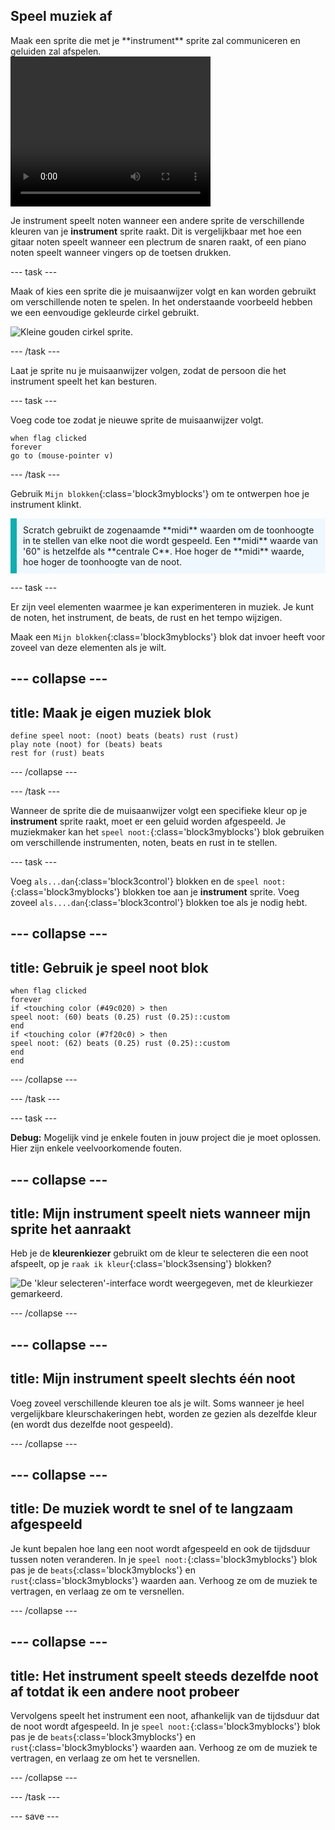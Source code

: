 ## Speel muziek af

<div style="display: flex; flex-wrap: wrap">
<div style="flex-basis: 200px; flex-grow: 1; margin-right: 15px;">
Maak een sprite die met je **instrument** sprite zal communiceren en geluiden zal afspelen.
</div>
<div>
 <video width="320" height="240" controls>
  <source src="images/step-3-demo.mp4" type="video/mp4">
  Je browser ondersteunt geen mp4-video.
</video>
</div>
</div>

Je instrument speelt noten wanneer een andere sprite de verschillende kleuren van je **instrument** sprite raakt. Dit is vergelijkbaar met hoe een gitaar noten speelt wanneer een plectrum de snaren raakt, of een piano noten speelt wanneer vingers op de toetsen drukken.

--- task ---

Maak of kies een sprite die je muisaanwijzer volgt en kan worden gebruikt om verschillende noten te spelen. In het onderstaande voorbeeld hebben we een eenvoudige gekleurde cirkel gebruikt.

![Kleine gouden cirkel sprite.](images/pick.png)

--- /task ---

Laat je sprite nu je muisaanwijzer volgen, zodat de persoon die het instrument speelt het kan besturen.

--- task ---

Voeg code toe zodat je nieuwe sprite de muisaanwijzer volgt.

```blocks3
when flag clicked
forever
go to (mouse-pointer v)
```
--- /task ---

Gebruik `Mijn blokken`{:class='block3myblocks'} om te ontwerpen hoe je instrument klinkt.

<p style='border-left: solid; border-width:10px; border-color: #0faeb0; background-color: aliceblue; padding: 10px;'>Scratch gebruikt de zogenaamde **midi** waarden om de toonhoogte in te stellen van elke noot die wordt gespeeld. Een **midi** waarde van '60" is hetzelfde als **centrale C**. Hoe hoger de **midi** waarde, hoe hoger de toonhoogte van de noot.
</p>

--- task ---

Er zijn veel elementen waarmee je kan experimenteren in muziek. Je kunt de noten, het instrument, de beats, de rust en het tempo wijzigen.

Maak een `Mijn blokken`{:class='block3myblocks'} blok dat invoer heeft voor zoveel van deze elementen als je wilt.

--- collapse ---
---
title: Maak je eigen muziek blok
---

```blocks3
define speel noot: (noot) beats (beats) rust (rust)
play note (noot) for (beats) beats
rest for (rust) beats
```

--- /collapse ---

--- /task ---

Wanneer de sprite die de muisaanwijzer volgt een specifieke kleur op je **instrument** sprite raakt, moet er een geluid worden afgespeeld. Je muziekmaker kan het `speel noot:`{:class='block3myblocks'} blok gebruiken om verschillende instrumenten, noten, beats en rust in te stellen.

--- task ---

 Voeg `als...dan`{:class='block3control'} blokken en de `speel noot:`{:class='block3myblocks'} blokken toe aan je **instrument** sprite. Voeg zoveel `als....dan`{:class='block3control'} blokken toe als je nodig hebt.

 --- collapse ---
 ---
 title: Gebruik je speel noot blok
 ---

```blocks3
when flag clicked
forever
if <touching color (#49c020) > then
speel noot: (60) beats (0.25) rust (0.25)::custom
end
if <touching color (#7f20c0) > then 
speel noot: (62) beats (0.25) rust (0.25)::custom
end
end
```

 --- /collapse ---

--- /task ---

--- task ---

**Debug:** Mogelijk vind je enkele fouten in jouw project die je moet oplossen. Hier zijn enkele veelvoorkomende fouten.

--- collapse ---
---
title: Mijn instrument speelt niets wanneer mijn sprite het aanraakt
---

Heb je de **kleurenkiezer** gebruikt om de kleur te selecteren die een noot afspeelt, op je `raak ik kleur`{:class='block3sensing'} blokken?

![De 'kleur selecteren'-interface wordt weergegeven, met de kleurkiezer gemarkeerd.](images/touching-color.png)

--- /collapse ---

--- collapse ---
---
title: Mijn instrument speelt slechts één noot
---

Voeg zoveel verschillende kleuren toe als je wilt. Soms wanneer je heel vergelijkbare kleurschakeringen hebt, worden ze gezien als dezelfde kleur (en wordt dus dezelfde noot gespeeld).

--- /collapse ---


--- collapse ---
---
title: De muziek wordt te snel of te langzaam afgespeeld
---

Je kunt bepalen hoe lang een noot wordt afgespeeld en ook de tijdsduur tussen noten veranderen. In je `speel noot:`{:class='block3myblocks'} blok pas je de `beats`{:class='block3myblocks'} en `rust`{:class='block3myblocks'} waarden aan. Verhoog ze om de muziek te vertragen, en verlaag ze om te versnellen.

--- /collapse ---

--- collapse ---
---
title: Het instrument speelt steeds dezelfde noot af totdat ik een andere noot probeer
---

Vervolgens speelt het instrument een noot, afhankelijk van de tijdsduur dat de noot wordt afgespeeld. In je `speel noot:`{:class='block3myblocks'} blok pas je de `beats`{:class='block3myblocks'} en `rust`{:class='block3myblocks'} waarden aan. Verhoog ze om de muziek te vertragen, en verlaag ze om het te versnellen.

--- /collapse ---

--- /task ---

--- save ---

